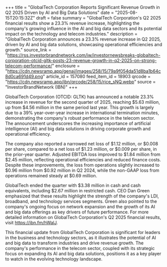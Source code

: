 +++
title = "GlobalTech Corporation Reports Significant Revenue Growth in Q2 2025 Driven by AI and Big Data Solutions"
date = "2025-08-15T20:15:32Z"
draft = false
summary = "GlobalTech Corporation's Q2 2025 financial results show a 23.3% revenue increase, highlighting the company's growing influence in the AI and big data sectors and its potential impact on the technology and telecom industries."
description = "GlobalTech Corporation announces a 23.3% revenue increase in Q2 2025, driven by AI and big data solutions, showcasing operational efficiencies and growth."
source_link = "https://rss.investorbrandnetwork.com/iw/investornewsbreaks-globaltech-corporation-otcid-gltk-posts-23-revenue-growth-in-q2-2025-on-strong-telecom-performance/"
enclosure = "https://cdn.newsramp.app/genai/images/258/15/79a9f054da51d8ba1b64c8d0ca691d49.png"
article_id = 157080
feed_item_id = 18903
qrcode = "https://cdn.newsramp.app/ibn/qrcode/258/15/rice_sNQ.webp"
source = "InvestorBrandNetwork (IBN)"
+++

<p>GlobalTech Corporation (OTCID: GLTK) has announced a notable 23.3% increase in revenue for the second quarter of 2025, reaching $5.63 million, up from $4.56 million in the same period last year. This growth is largely due to a 39% year-over-year increase in international termination minutes, demonstrating the company's robust performance in the telecom sector. The announcement underscores the increasing importance of artificial intelligence (AI) and big data solutions in driving corporate growth and operational efficiency.</p><p>The company also reported a narrowed net loss of $1.12 million, or $0.008 per share, compared to a net loss of $1.23 million, or $0.009 per share, in the prior-year quarter. Adjusted EBITDA loss improved to $1.84 million from $2.45 million, reflecting operational efficiencies and reduced finance costs. Despite these improvements, the loss from operations slightly increased to $0.96 million from $0.92 million in Q2 2024, while the non-GAAP loss from operations remained steady at $0.69 million.</p><p>GlobalTech ended the quarter with $3.38 million in cash and cash equivalents, including $2.67 million in restricted cash. CEO Dan Green emphasized that these results highlight the strength of the company's LDI, broadband, and technology services segments. Green also pointed to the company's ongoing focus on network expansion and the growth of its AI and big data offerings as key drivers of future performance. For more detailed information on GlobalTech Corporation's Q2 2025 financial results, visit <a href='https://ibn.fm/hWalJ' rel='nofollow' target='_blank'>https://ibn.fm/hWalJ</a>.</p><p>This financial update from GlobalTech Corporation is significant for leaders in the business and technology sectors, as it illustrates the potential of AI and big data to transform industries and drive revenue growth. The company's performance in the telecom sector, coupled with its strategic focus on expanding its AI and big data solutions, positions it as a key player to watch in the evolving technology landscape.</p>